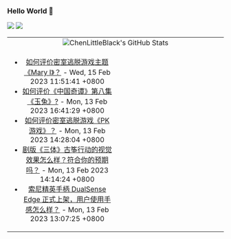 ### Hello World 👋

[![](https://img.shields.io/badge/@ChenLittleBlack-1a6c81?style=flat&logo=java&logoColor=1a6c81&label=Java&colorA=ffffff)](https://www.java.com/)
[![](https://img.shields.io/badge/@ChenLittleBlack-41b883?style=flat&logo=vuedotjs&logoColor=41b883&label=Vue&colorA=ffffff)](https://cn.vuejs.org/)

<table>
<tr>
<td colspan="2" style="text-align: center;">
<img alt="ChenLittleBlack's GitHub Stats" src="https://github-readme-stats.vercel.app/api?username=ChenLittleBlack&show_icons=true&icon_color=CE1D2D&text_color=718096&bg_color=ffffff&hide_title=true" />
</td>
</tr>
<tr>
<td align="center" valign="middle">

<!-- START_SECTION:blog -->
* <a href='http://www.zhihu.com/question/583582025/answer/2893152963?utm_campaign=rss&utm_medium=rss&utm_source=rss&utm_content=title' target='_blank'>如何评价密室逃脱游戏主题《Mary I》？</a> - Wed, 15 Feb 2023 11:51:41 +0800
* <a href='http://www.zhihu.com/question/579004908/answer/2891354129?utm_campaign=rss&utm_medium=rss&utm_source=rss&utm_content=title' target='_blank'>如何评价《中国奇谭》第八集《玉兔》?</a> - Mon, 13 Feb 2023 16:41:29 +0800
* <a href='http://www.zhihu.com/question/567240458/answer/2890999926?utm_campaign=rss&utm_medium=rss&utm_source=rss&utm_content=title' target='_blank'>如何评价密室逃脱游戏《PK游戏》？</a> - Mon, 13 Feb 2023 14:28:04 +0800
* <a href='http://www.zhihu.com/question/582596812/answer/2891084718?utm_campaign=rss&utm_medium=rss&utm_source=rss&utm_content=title' target='_blank'>剧版《三体》古筝行动的视觉效果怎么样？符合你的预期吗？</a> - Mon, 13 Feb 2023 14:14:24 +0800
* <a href='http://www.zhihu.com/question/568884529/answer/2890973885?utm_campaign=rss&utm_medium=rss&utm_source=rss&utm_content=title' target='_blank'>索尼精英手柄 DualSense Edge 正式上架，用户使用手感怎么样？</a> - Mon, 13 Feb 2023 13:07:25 +0800
<!-- END_SECTION:blog -->

</td>
<td valign="middle" width="50%">

<!-- START_SECTION:douban -->

<!-- END_SECTION:douban -->

</td>
</tr>
</table>
